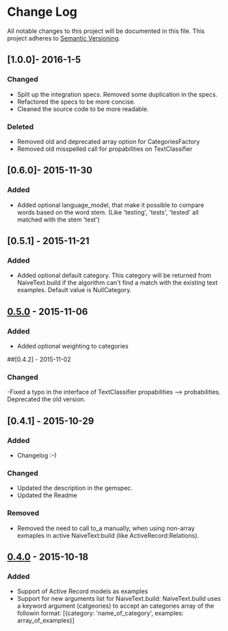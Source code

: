 # Change Log
All notable changes to this project will be documented in this file.
This project adheres to [Semantic Versioning](http://semver.org/).

## [1.0.0]- 2016-1-5
### Changed
- Split up the integration specs. Removed some duplication in the specs.
- Refactored the specs to be more concise.
- Cleaned the source code to be more readable.
### Deleted
- Removed old and deprecated array option for CategoriesFactory
- Removed old misspelled call for propabilities on TextClassifier

## [0.6.0]- 2015-11-30
### Added
- Added optional language_model, that make it possible to compare words based on the word stem. (Like 'testing', 'tests', 'tested' all matched with the stem 'test')

## [0.5.1] - 2015-11-21
### Added
- Added optional default category. This category will be returned from NaiveText.build if the algorithm can't find a match with the existing text examples. Default value is NullCategory.

## [0.5.0] - 2015-11-06
### Added
- Added optional weighting to categories

##[0.4.2] - 2015-11-02
### Changed
-Fixed a typo in the interface of TextClassifier propabilities --> probabilities. Deprecated the old version.

## [0.4.1] - 2015-10-29
### Added
- Changelog :-)

### Changed
- Updated the description in the gemspec.
- Updated the Readme

### Removed
- Removed the need to call to_a manually, when using non-array exmaples in active NaiveText:build (like ActiveRecord:Relations).

## [0.4.0] - 2015-10-18
### Added
- Support of Active Record models as examples
- Support for new arguments list for NaiveText.build: NaiveText.build uses a keyword argument (catgeories) to accept an categories array of the followin format: [{category: 'name_of_category', examples: array_of_examples}]


[Unreleased]: https://github.com/RicciFlowing/NaiveText/compare/v0.4.0...HEAD
[0.5.0]: https://github.com/RicciFlowing/NaiveText/compare/v0.1.0...v0.5.0
[0.4.0]: https://github.com/RicciFlowing/NaiveText/compare/v0.1.0...v0.4.0
